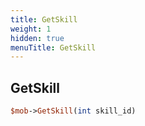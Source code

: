 ```yaml
---
title: GetSkill
weight: 1
hidden: true
menuTitle: GetSkill
---
```

## GetSkill
```perl
$mob->GetSkill(int skill_id)
```